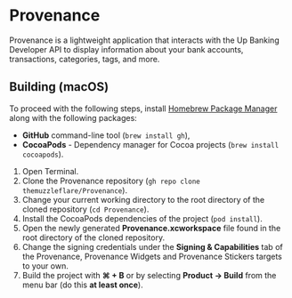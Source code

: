 # Provenance
Provenance is a lightweight application that interacts with the Up Banking Developer API to display information about your bank accounts, transactions, categories, tags, and more.
## Building (macOS)
To proceed with the following steps, install [Homebrew Package Manager](https://brew.sh) along with the following packages:
- **GitHub** command-line tool (`brew install gh`),
- **CocoaPods** - Dependency manager for Cocoa projects (`brew install cocoapods`).

1. Open Terminal.
2. Clone the Provenance repository (`gh repo clone themuzzleflare/Provenance`).
3. Change your current working directory to the root directory of the cloned repository (`cd Provenance`).
4. Install the CocoaPods dependencies of the project (`pod install`).
5. Open the newly generated **Provenance.xcworkspace** file found in the root directory of the cloned repository.
6. Change the signing credentials under the **Signing & Capabilities** tab of the Provenance, Provenance Widgets and Provenance Stickers targets to your own.
7. Build the project with **⌘ + B** or by selecting **Product -> Build** from the menu bar (do this **at least once**).
